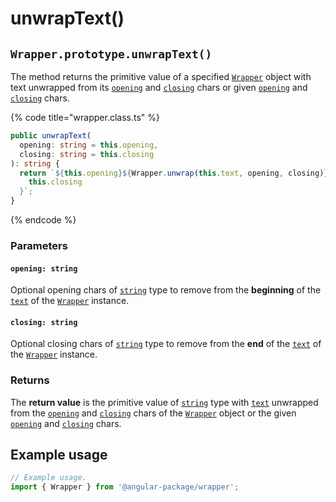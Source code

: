 # unwrapText()

## `Wrapper.prototype.unwrapText()`

The method returns the primitive value of a specified [`Wrapper`](broken-reference) object with text unwrapped from its [`opening`](../../../wrap/accessors/#wrap.prototype.opening) and [`closing`](../../../wrap/accessors/#wrap.prototype.closing) chars or given [`opening`](unwraptext.md#opening-string) and [`closing`](unwraptext.md#closing-string) chars.

{% code title="wrapper.class.ts" %}
```typescript
public unwrapText(
  opening: string = this.opening,
  closing: string = this.closing
): string {
  return `${this.opening}${Wrapper.unwrap(this.text, opening, closing)}${
    this.closing
  }`;
} 
```
{% endcode %}

### Parameters

#### `opening: string`

Optional opening chars of [`string`](https://www.typescriptlang.org/docs/handbook/basic-types.html#string) type to remove from the **beginning** of the [`text`](../../../wrap/accessors/#wrap.prototype.text) of the [`Wrapper`](../../overview.md) instance.

#### `closing: string`

Optional closing chars of [`string`](https://www.typescriptlang.org/docs/handbook/basic-types.html#string) type to remove from the **end** of the [`text`](../../../wrap/accessors/#wrap.prototype.text) of the [`Wrapper`](../../overview.md) instance.

### Returns

The **return value** is the primitive value of [`string`](https://www.typescriptlang.org/docs/handbook/basic-types.html#string) type with [`text`](../../../wrap/accessors/#wrap.prototype.text) unwrapped from the [`opening`](../../../wrap/accessors/#wrap.prototype.opening) and [`closing`](../../../wrap/accessors/#wrap.prototype.closing) chars of the [`Wrapper`](broken-reference) object or the given [`opening`](unwraptext.md#opening-string) and [`closing`](unwraptext.md#closing-string) chars.

## Example usage

```typescript
// Example usage.
import { Wrapper } from '@angular-package/wrapper';


```
